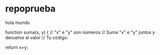 # repoprueba

hola mundo

function suma(x, y) {
  // "x" e "y" son números
  // Suma "x" e "y" juntos y devuelve el valor
  // Tu código:
  
  return x+y;